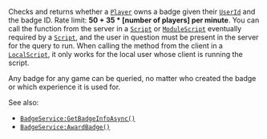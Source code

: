 Checks and returns whether a [`Player`](https://create.roblox.com/docs/reference/engine/classes/Player) owns a badge given their
[`UserId`](https://create.roblox.com/docs/reference/engine/classes/Player#UserId) and the badge ID. Rate limit: **50 + 35 *
[number of players] per minute**. You can call the function from the
server in a [`Script`](https://create.roblox.com/docs/reference/engine/classes/Script) or [`ModuleScript`](https://create.roblox.com/docs/reference/engine/classes/ModuleScript) eventually required by
a [`Script`](https://create.roblox.com/docs/reference/engine/classes/Script), and the user in question must be present in the server
for the query to run. When calling the method from the client in a
[`LocalScript`](https://create.roblox.com/docs/reference/engine/classes/LocalScript), it only works for the local user whose client is
running the script.

Any badge for any game can be queried, no matter who created the badge or
which experience it is used for.

See also:

- [`BadgeService:GetBadgeInfoAsync()`](https://create.roblox.com/docs/reference/engine/classes/BadgeService#GetBadgeInfoAsync)
- [`BadgeService:AwardBadge()`](https://create.roblox.com/docs/reference/engine/classes/BadgeService#AwardBadge)